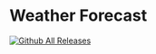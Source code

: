 # Weather Forecast
[![Github All Releases](https://img.shields.io/appveyor/build/Claudiu7197/WeatherForecast?style=plastic)]()
